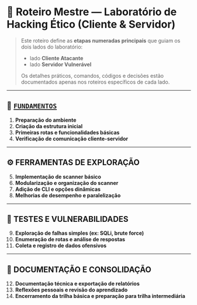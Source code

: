 # 📌 Roteiro Mestre — Laboratório de Hacking Ético (Cliente & Servidor)

> Este roteiro define as **etapas numeradas principais** que guiam os dois lados do laboratório:
> - lado **Cliente Atacante**
> - lado **Servidor Vulnerável**
>
> Os detalhes práticos, comandos, códigos e decisões estão documentados apenas nos roteiros específicos de cada lado.

---

## 🧱 [`FUNDAMENTOS`](/docs/roteiro_client.md#-fundamentos-setup--primeiro-contato)

1. **Preparação do ambiente**
2. **Criação da estrutura inicial**
3. **Primeiras rotas e funcionalidades básicas**
4. **Verificação de comunicação cliente-servidor**

---

## ⚙️ FERRAMENTAS DE EXPLORAÇÃO

5. **Implementação de scanner básico**
6. **Modularização e organização do scanner**
7. **Adição de CLI e opções dinâmicas**
8. **Melhorias de desempenho e paralelização**

---

## 🚨 TESTES E VULNERABILIDADES

9. **Exploração de falhas simples (ex: SQLi, brute force)**
10. **Enumeração de rotas e análise de respostas**
11. **Coleta e registro de dados ofensivos**

---

## 📖 DOCUMENTAÇÃO E CONSOLIDAÇÃO

12. **Documentação técnica e exportação de relatórios**
13. **Reflexões pessoais e revisão do aprendizado**
14. **Encerramento da trilha básica e preparação para trilha intermediária**
